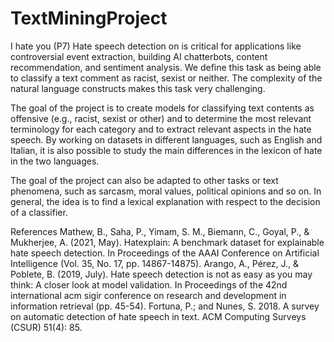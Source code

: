 # TextMiningProject

I hate you (P7)
Hate speech detection on is critical for applications like controversial event extraction, building AI chatterbots, content recommendation, and sentiment analysis. We define this task as being able to classify a text comment as racist, sexist or neither. The complexity of the natural language constructs makes this task very challenging.

The goal of the project is to create models for classifying text contents as offensive (e.g., racist, sexist or other) and to determine the most relevant terminology for each category and to extract relevant aspects in the hate speech. By working on datasets in different languages, such as English and Italian, it is also possible to study the main differences in the lexicon of hate in the two languages.

The goal of the project can also be adapted to other tasks or text phenomena, such as sarcasm, moral values, political opinions and so on. In general, the idea is to find a lexical explanation with respect to the decision of a classifier.


References
Mathew, B., Saha, P., Yimam, S. M., Biemann, C., Goyal, P., & Mukherjee, A. (2021, May). Hatexplain: A benchmark dataset for explainable hate speech detection. In Proceedings of the AAAI Conference on Artificial Intelligence (Vol. 35, No. 17, pp. 14867-14875).
Arango, A., Pérez, J., & Poblete, B. (2019, July). Hate speech detection is not as easy as you may think: A closer look at model validation. In Proceedings of the 42nd international acm sigir conference on research and development in information retrieval (pp. 45-54).
Fortuna, P.; and Nunes, S. 2018. A survey on automatic detection of hate speech in text. ACM Computing Surveys (CSUR) 51(4): 85.
